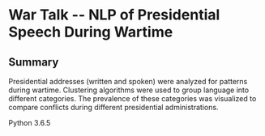 # War Talk -- NLP of Presidential Speech During Wartime

## Summary
Presidential addresses (written and spoken) were analyzed for patterns during wartime. Clustering algorithms were used to group language into different categories. The prevalence of these categories was visualized to compare conflicts during different presidential administrations.

Python 3.6.5
